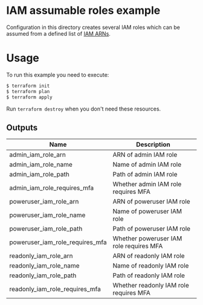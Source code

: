 # IAM assumable roles example

Configuration in this directory creates several IAM roles which can be assumed from a defined list of [IAM ARNs](https://docs.aws.amazon.com/IAM/latest/UserGuide/reference_identifiers.html#identifiers-arns).

# Usage

To run this example you need to execute:

```bash
$ terraform init
$ terraform plan
$ terraform apply
```

Run `terraform destroy` when you don't need these resources.

<!-- BEGINNING OF PRE-COMMIT-TERRAFORM DOCS HOOK -->
## Outputs

| Name | Description |
|------|-------------|
| admin\_iam\_role\_arn | ARN of admin IAM role |
| admin\_iam\_role\_name | Name of admin IAM role |
| admin\_iam\_role\_path | Path of admin IAM role |
| admin\_iam\_role\_requires\_mfa | Whether admin IAM role requires MFA |
| poweruser\_iam\_role\_arn | ARN of poweruser IAM role |
| poweruser\_iam\_role\_name | Name of poweruser IAM role |
| poweruser\_iam\_role\_path | Path of poweruser IAM role |
| poweruser\_iam\_role\_requires\_mfa | Whether poweruser IAM role requires MFA |
| readonly\_iam\_role\_arn | ARN of readonly IAM role |
| readonly\_iam\_role\_name | Name of readonly IAM role |
| readonly\_iam\_role\_path | Path of readonly IAM role |
| readonly\_iam\_role\_requires\_mfa | Whether readonly IAM role requires MFA |

<!-- END OF PRE-COMMIT-TERRAFORM DOCS HOOK -->
